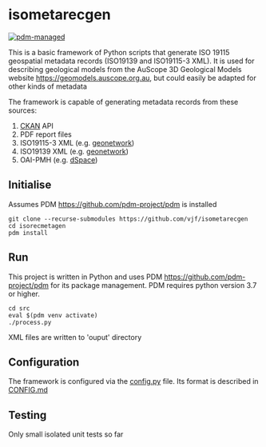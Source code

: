 # isometarecgen

[![pdm-managed](https://img.shields.io/badge/pdm-managed-blueviolet)](https://pdm.fming.dev)

This is a basic framework of Python scripts that generate ISO 19115 geospatial metadata records (ISO19139 and ISO19115-3 XML). It is used for describing geological models from the AuScope 3D Geological Models website <https://geomodels.auscope.org.au>, but could easily be adapted for other kinds of metadata

The framework is capable of generating metadata records from these sources:  

1. [CKAN](https://ckan.org/) API 
2. PDF report files
3. ISO19115-3 XML (e.g. [geonetwork](https://geonetwork-opensource.org/))
4. ISO19139 XML (e.g. [geonetwork](https://geonetwork-opensource.org/))
5. OAI-PMH (e.g. [dSpace](https://dspace.lyrasis.org/))

## Initialise

Assumes PDM <https://github.com/pdm-project/pdm> is installed

```
git clone --recurse-submodules https://github.com/vjf/isometarecgen
cd isorecmetagen
pdm install
```

## Run

This project is written in Python and uses PDM <https://github.com/pdm-project/pdm> for its package management. PDM requires python version 3.7 or higher.

```
cd src
eval $(pdm venv activate)
./process.py
```
XML files are written to 'ouput' directory

## Configuration

The framework is configured via the [config.py](src/config.py) file. Its format is described in [CONFIG.md](CONFIG.md)

## Testing

Only small isolated unit tests so far

